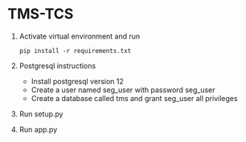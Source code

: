 # TMS-TCS

1. Activate virtual environment and run
    
    ```
    pip install -r requirements.txt
    ```
   
2. Postgresql instructions
    - Install postgresql version 12
    - Create a user named seg_user with password seg_user
    - Create a database called tms and grant seg_user all privileges

3. Run setup.py

4. Run app.py
    
